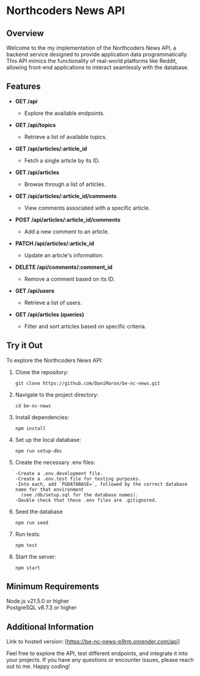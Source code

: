 # Northcoders News API

## Overview

Welcome to the my implementation of the Northcoders News API, a backend service designed to provide application data programmatically.  
This API mimics the functionality of real-world platforms like Reddit, allowing front-end applications to interact seamlessly with the database.

## Features

- **GET /api**

  - Explore the available endpoints.

- **GET /api/topics**

  - Retrieve a list of available topics.

- **GET /api/articles/:article_id**

  - Fetch a single article by its ID.

- **GET /api/articles**

  - Browse through a list of articles.

- **GET /api/articles/:article_id/comments**

  - View comments associated with a specific article.

- **POST /api/articles/:article_id/comments**

  - Add a new comment to an article.

- **PATCH /api/articles/:article_id**

  - Update an article's information.

- **DELETE /api/comments/:comment_id**

  - Remove a comment based on its ID.

- **GET /api/users**

  - Retrieve a list of users.

- **GET /api/articles (queries)**
  - Filter and sort articles based on specific criteria.

## Try it Out

To explore the Northcoders News API:

1.  Clone the repository:

        git clone https://github.com/DaniMaron/be-nc-news.git

2.  Navigate to the project directory:

        cd be-nc-news

3.  Install dependencies:

        npm install

4.  Set up the local database:

        npm run setup-dbs

5.  Create the necessary .env files:

        -Create a .env.development file.
        -Create a .env.test file for testing purposes.
        -Into each, add `PGDATABASE=`, followed by the correct database name for that environment
          (see /db/setup.sql for the database names).
        -Double check that these .env files are .gitignored.

6.  Seed the database

        npm run seed

7.  Run tests:

        npm test

8.  Start the server:

        npm start

## Minimum Requirements

Node.js v21.5.0 or higher  
PostgreSQL v8.7.3 or higher

## Additional Information

Link to hosted version: [https://be-nc-news-p9rm.onrender.com/api]

Feel free to explore the API, test different endpoints, and integrate it into your projects. If you have any questions or encounter issues, please reach out to me. Happy coding!
